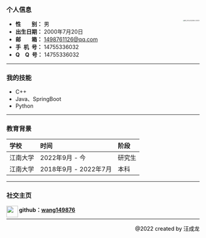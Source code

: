 ### 个人信息
+ **性&ensp;&ensp;&ensp;&ensp;别：** 男 <img src="https://ayaka-1314005561.cos.ap-nanjing.myqcloud.com/IMG_0704(20220904-234127).JPG" alt="IMG_0704(20220904-234127)" style="zoom:20%;" align="right" />
+ **出生日期：** 2000年7月20日
+ **邮&ensp;&ensp;&ensp;&ensp;箱：** 1498761126@qq.com
+ **手&ensp;机&ensp;号：** 14755336032
+ **Q&ensp;&ensp;Q&ensp;号：** 14755336032

----------

###  我的技能
+ C++
+ Java、SpringBoot
+ Python

----------

###  教育背景

| 学校 | 时间 | 阶段 |
|  :----  | :----  | :---- |
|  江南大学  | 2022年9月 - 今 | 研究生 |
|  江南大学  | 2018年9月 - 2022年7月 | 本科 |

-----------
###  社交主页

<img src="https://img-blog.csdnimg.cn/4e998997c23846f997560287de604f67.png" width="30" align='left'/>**github：[wang149876](https://github.com/wang149876)**


----------

<p align=right style="color: black">@2022 created by 汪成龙</p>


